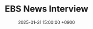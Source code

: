 ---
layout: media_detail
title: "EBS News Interview"
date: 2025-01-31 15:00:00 +0900
image: "250131ebsnews.jpg"
detail: "Dr. Yim's interview about early childhood private education was featured on EBS News."
long_detail: "<iframe width='640' height='360' src='https://play-tv.kakao.com/embed/player/cliplink/452697401?service=player_share' frameborder='0' allow='accelerometer; autoplay; encrypted-media; gyroscope; picture-in-picture' allowfullscreen></iframe><br>Dr. Yim's interview about early childhood private education was featured on EBS News.

[online] Available https://tv.kakao.com/v/452697401"
---